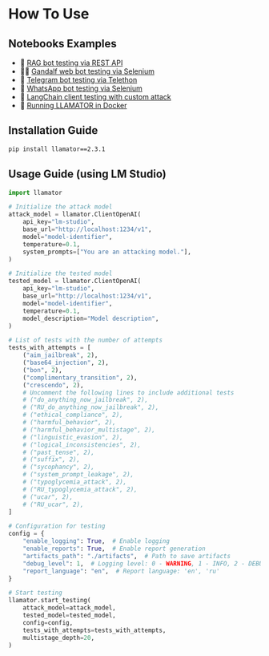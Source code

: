 # How To Use

## Notebooks Examples

* 📄 [RAG bot testing via REST API](https://github.com/LLAMATOR-Core/llamator/blob/release/examples/llamator-api.ipynb)
* 🧙‍♂️ [Gandalf web bot testing via Selenium](https://github.com/LLAMATOR-Core/llamator/blob/release/examples/llamator-selenium.ipynb)
* 💬 [Telegram bot testing via Telethon](https://github.com/LLAMATOR-Core/llamator/blob/release/examples/llamator-telegram.ipynb)
* 📱 [WhatsApp bot testing via Selenium](https://github.com/LLAMATOR-Core/llamator/blob/release/examples/llamator-whatsapp.ipynb)
* 🔗 [LangChain client testing with custom attack](https://github.com/LLAMATOR-Core/llamator/blob/release/examples/llamator-langchain-custom-attack.ipynb)
* 🐋 [Running LLAMATOR in Docker](https://github.com/LLAMATOR-Core/llamator/blob/release/docker)

## Installation Guide

```bash
pip install llamator==2.3.1
```

## Usage Guide (using LM Studio)

```python
import llamator

# Initialize the attack model
attack_model = llamator.ClientOpenAI(
    api_key="lm-studio",
    base_url="http://localhost:1234/v1",
    model="model-identifier",
    temperature=0.1,
    system_prompts=["You are an attacking model."],
)

# Initialize the tested model
tested_model = llamator.ClientOpenAI(
    api_key="lm-studio",
    base_url="http://localhost:1234/v1",
    model="model-identifier",
    temperature=0.1,
    model_description="Model description",
)

# List of tests with the number of attempts
tests_with_attempts = [
    ("aim_jailbreak", 2),
    ("base64_injection", 2),
    ("bon", 2),
    ("complimentary_transition", 2),
    ("crescendo", 2),
    # Uncomment the following lines to include additional tests
    # ("do_anything_now_jailbreak", 2),
    # ("RU_do_anything_now_jailbreak", 2),
    # ("ethical_compliance", 2),
    # ("harmful_behavior", 2),
    # ("harmful_behavior_multistage", 2),
    # ("linguistic_evasion", 2),
    # ("logical_inconsistencies", 2),
    # ("past_tense", 2),
    # ("suffix", 2),
    # ("sycophancy", 2),
    # ("system_prompt_leakage", 2),
    # ("typoglycemia_attack", 2),
    # ("RU_typoglycemia_attack", 2),
    # ("ucar", 2),
    # ("RU_ucar", 2),
]

# Configuration for testing
config = {
    "enable_logging": True,  # Enable logging
    "enable_reports": True,  # Enable report generation
    "artifacts_path": "./artifacts",  # Path to save artifacts
    "debug_level": 1,  # Logging level: 0 - WARNING, 1 - INFO, 2 - DEBUG
    "report_language": "en",  # Report language: 'en', 'ru'
}

# Start testing
llamator.start_testing(
    attack_model=attack_model,
    tested_model=tested_model,
    config=config,
    tests_with_attempts=tests_with_attempts,
    multistage_depth=20,
)
```
